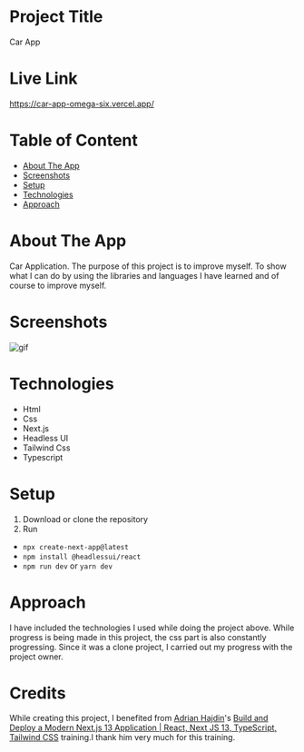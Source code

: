 # Project Title
Car App 
# Live Link 
https://car-app-omega-six.vercel.app/
# Table of Content
* [About The App](#about-the-app)
* [Screenshots](#screenshots)
* [Setup](#setup)
* [Technologies](#technologies)
* [Approach](#approach)
# About The App
Car Application. The purpose of this project is to improve myself. 
To show what I can do by using the libraries and languages I have learned and of course to improve myself.
# Screenshots
![gif](https://github.com/umutosun/car_app/blob/master/public/car_app%20gif.gif)
# Technologies
* Html
* Css
* Next.js
* Headless UI
* Tailwind Css
* Typescript
# Setup
1. Download or clone the repository
2. Run
* `npx create-next-app@latest`
* `npm install @headlessui/react`
* `npm run dev` or `yarn dev`
# Approach
I have included the technologies I used while doing the project above. While progress is being made in this project, the css part is also constantly progressing. Since it was a clone project, I carried out my progress with the project owner.
# Credits
While creating this project, I benefited from [Adrian Hajdin](https://github.com/adrianhajdin)'s [Build and Deploy a Modern Next.js 13 Application | React, Next JS 13, TypeScript, Tailwind CSS](https://www.youtube.com/watch?v=pUNSHPyVryU) training.I thank him very much for this training.
